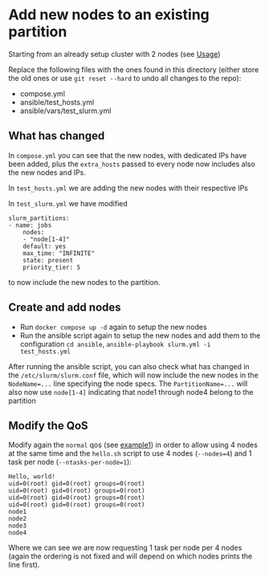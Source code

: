 # Add new nodes to an existing partition

Starting from an already setup cluster with 2 nodes (see [Usage](../README.md#usage))

Replace the following files with the ones found in this directory (either store the old ones or use `git reset --hard` to undo all changes to the repo):

- compose.yml
- ansible/test_hosts.yml
- ansible/vars/test_slurm.yml

## What has changed

In `compose.yml` you can see that the new nodes, with dedicated IPs have been added, plus the `extra_hosts` passed to every node now includes also the new nodes and IPs.

In `test_hosts.yml` we are adding the new nodes with their respective IPs

In `test_slurm.yml` we have modified

    slurm_partitions:
    - name: jobs
        nodes: 
        - "node[1-4]"
        default: yes
        max_time: "INFINITE"
        state: present
        priority_tier: 5

to now include the new nodes to the partition.



## Create and add nodes

- Run `docker compose up -d` again to setup the new nodes
- Run the ansible script again to setup the new nodes and add them to the configuration `cd ansible`, `ansible-playbook slurm.yml -i test_hosts.yml`

After running the ansible script, you can also check what has changed in the `/etc/slurm/slurm.conf` file, which will now include the new nodes in the `NodeName=...` line specifying the node specs.
The `PartitionName=...` will also now use `node[1-4]` indicating that node1 through node4 belong to the partition

## Modify the QoS

Modify again the `normal` qos (see [example1](../example1/README.md)) in order to allow using 4 nodes at the same time and the `hello.sh` script to use 4 nodes (`--nodes=4`) and 1 task per node (`--ntasks-per-node=1`):

    Hello, world!
    uid=0(root) gid=0(root) groups=0(root)
    uid=0(root) gid=0(root) groups=0(root)
    uid=0(root) gid=0(root) groups=0(root)
    uid=0(root) gid=0(root) groups=0(root)
    node1
    node2
    node3
    node4

Where we can see we are now requesting 1 task per node per 4 nodes (again the ordering is not fixed and will depend on which nodes prints the line first).
